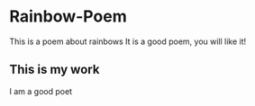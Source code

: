 # Rainbow-Poem

This is a poem about rainbows
It is a good poem, you will like it!

## This is my work
I am a good poet